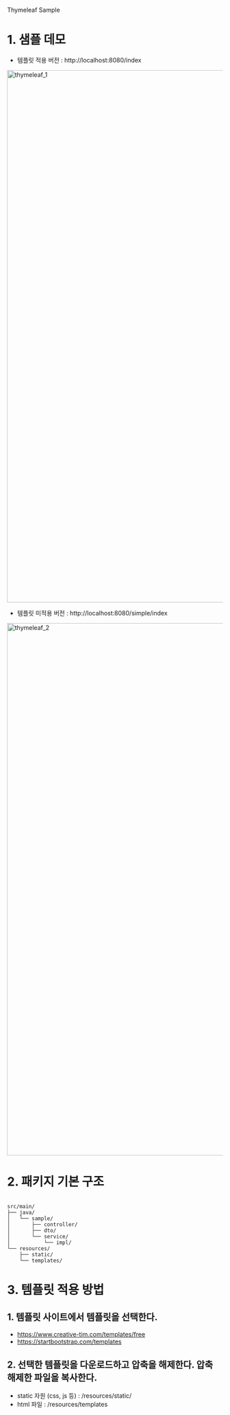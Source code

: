 Thymeleaf Sample

# 1. 샘플 데모
- 템플릿 적용 버전 : http://localhost:8080/index
<img width="1240" alt="thymeleaf_1" src="https://user-images.githubusercontent.com/62231786/126603139-a8597c6a-6a9b-4d57-9842-f0aa444bafbb.png">

- 템플릿 미적용 버전 : http://localhost:8080/simple/index
<img width="1240" alt="thymeleaf_2" src="https://user-images.githubusercontent.com/62231786/126603160-fe86ec86-974e-4b68-acfb-68bee25c8732.png">

# 2. 패키지 기본 구조
<div class="highlighter-rouge"><div class="highlight"><pre class="highlight"><code>
src/main/
├── java/
│   └── sample/
│       ├── controller/
│       ├── dto/
│       └── service/
│           └── impl/
└── resources/
    ├── static/
    └── templates/
</code></pre></div></div>
   
# 3. 템플릿 적용 방법
## 1. 템플릿 사이트에서 템플릿을 선택한다.
  - https://www.creative-tim.com/templates/free
  - https://startbootstrap.com/templates
## 2. 선택한 템플릿을 다운로드하고 압축을 해제한다. 압축 해제한 파일을 복사한다.
  - static 자원 (css, js 등) : /resources/static/
  - html 파일 : /resources/templates
